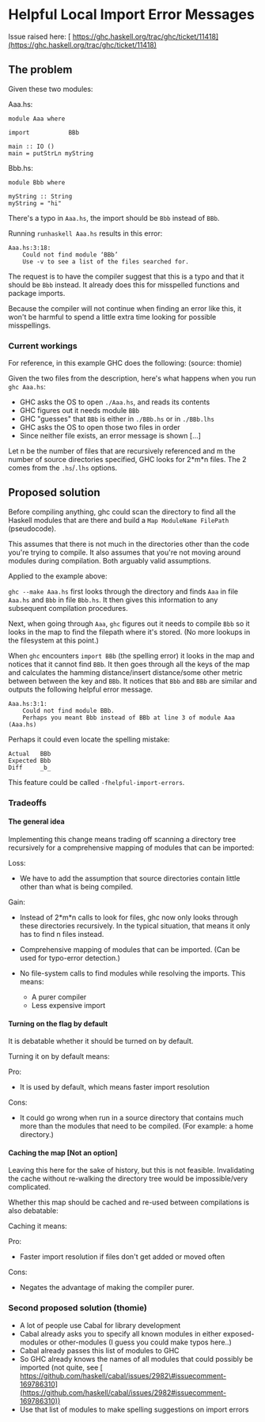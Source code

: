 # Helpful Local Import Error Messages



Issue raised here: [
https://ghc.haskell.org/trac/ghc/ticket/11418](https://ghc.haskell.org/trac/ghc/ticket/11418)


## The problem



Given these two modules:



Aaa.hs:


```
module Aaa where

import           BBb

main :: IO ()
main = putStrLn myString
```


Bbb.hs:


```
module Bbb where

myString :: String
myString = "hi"
```


There's a typo in `Aaa.hs`, the import should be `Bbb` instead of `BBb`.



Running `runhaskell Aaa.hs` results in this error:


```wiki
Aaa.hs:3:18:
    Could not find module ‘BBb’
    Use -v to see a list of the files searched for.
```


The request is to have the compiler suggest that this is a typo and that it should be `Bbb` instead.
It already does this for misspelled functions and package imports.



Because the compiler will not continue when finding an error like this, it won't be harmful to spend a little extra time looking for possible misspellings.


### Current workings



For reference, in this example GHC does the following: (source: thomie) 



Given the two files from the description, here's what happens when you run `ghc Aaa.hs`:


- GHC asks the OS to open `./Aaa.hs`, and reads its contents
- GHC figures out it needs module `BBb`
- GHC "guesses" that `BBb` is either in `./BBb.hs` or in `./BBb.lhs`
- GHC asks the OS to open those two files in order
- Since neither file exists, an error message is shown \[...\]


Let n be the number of files that are recursively referenced and m the number of source directories specified, GHC looks for 2\*m\*n files.
The 2 comes from the `.hs`/`.lhs` options.


## Proposed solution



Before compiling anything, ghc could scan the directory to find all the Haskell modules that are there and build a `Map ModuleName FilePath` (pseudocode).



This assumes that there is not much in the directories other than the code you're trying to compile.
It also assumes that you're not moving around modules during compilation. Both arguably valid assumptions.



Applied to the example above:



`ghc --make Aaa.hs` first looks through the directory and finds `Aaa` in file `Aaa.hs` and `Bbb` in file `Bbb.hs`. It then gives this information to any subsequent compilation procedures.



Next, when going through `Aaa`, `ghc` figures out it needs to compile `Bbb` so it looks in the map to find the filepath where it's stored. (No more lookups in the filesystem at this point.)



When `ghc` encounters `import BBb` (the spelling error) it looks in the map and notices that it cannot find `BBb`. It then goes through all the keys of the map and calculates the hamming distance/insert distance/some other metric between between the key and `BBb`. It notices that `Bbb` and `BBb` are similar and outputs the following helpful error message.


```wiki
Aaa.hs:3:1:
    Could not find module BBb.
    Perhaps you meant Bbb instead of BBb at line 3 of module Aaa (Aaa.hs)
```


Perhaps it could even locate the spelling mistake:


```wiki
Actual   BBb
Expected Bbb
Diff     _b_
```


This feature could be called `-fhelpful-import-errors`.


### Tradeoffs


#### The general idea



Implementing this change means trading off scanning a directory tree recursively for a comprehensive mapping of modules that can be imported:



Loss:


- We have to add the assumption that source directories contain little other than what is being compiled.


Gain:


- Instead of 2\*m\*n calls to look for files, ghc now only looks through these directories recursively.
  In the typical situation, that means it only has to find n files instead.
- Comprehensive mapping of modules that can be imported. (Can be used for typo-error detection.)
- No file-system calls to find modules while resolving the imports.
  This means:

  - A purer compiler
  - Less expensive import

#### Turning on the flag by default



It is debatable whether it should be turned on by default.



Turning it on by default means:



Pro:


- It is used by default, which means faster import resolution


Cons:


- It could go wrong when run in a source directory that contains much more than the modules that need to be compiled. (For example: a home directory.)

#### Caching the map \[Not an option\]



Leaving this here for the sake of history, but this is not feasible. Invalidating the cache without re-walking the directory tree would be impossible/very complicated.



Whether this map should be cached and re-used between compilations is also debatable:



Caching it means:



Pro:


- Faster import resolution if files don't get added or moved often


Cons:


- Negates the advantage of making the compiler purer.

### Second proposed solution (thomie)


- A lot of people use Cabal for library development
- Cabal already asks you to specify all known modules in either exposed-modules or other-modules (I guess you could make typos here..)
- Cabal already passes this list of modules to GHC
- So GHC already knows the names of all modules that could possibly be imported (not quite, see [
  https://github.com/haskell/cabal/issues/2982\#issuecomment-169786310](https://github.com/haskell/cabal/issues/2982#issuecomment-169786310))
- Use that list of modules to make spelling suggestions on import errors 
